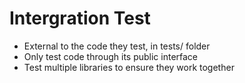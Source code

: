 # Intergration Test
- External to the code they test, in tests/ folder
- Only test code through its public interface
- Test multiple libraries to ensure they work together


